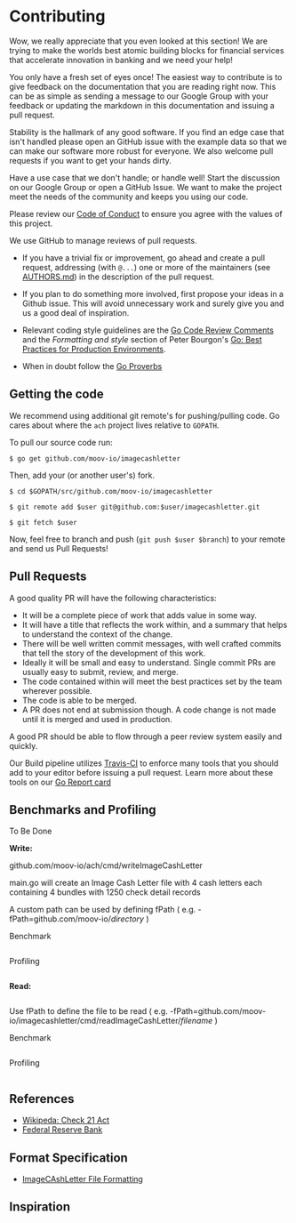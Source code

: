 # Contributing

Wow, we really appreciate that you even looked at this section! We are trying to make the worlds best atomic building blocks for financial services that accelerate innovation in banking and we need your help!

You only have a fresh set of eyes once! The easiest way to contribute is to give feedback on the documentation that you are reading right now. This can be as simple as sending a message to our Google Group with your feedback or updating the markdown in this documentation and issuing a pull request.

Stability is the hallmark of any good software. If you find an edge case that isn't handled please open an GitHub issue with the example data so that we can make our software more robust for everyone. We also welcome pull requests if you want to get your hands dirty.

Have a use case that we don't handle; or handle well! Start the discussion on our Google Group or open a GitHub Issue. We want to make the project meet the needs of the community and keeps you using our code.

Please review our [Code of Conduct](CODE_OF_CONDUCT.md) to ensure you agree with the values of this project.

We use GitHub to manage reviews of pull requests.

* If you have a trivial fix or improvement, go ahead and create a pull
  request, addressing (with `@...`) one or more of the maintainers
  (see [AUTHORS.md](AUTHORS.md)) in the description of the pull request.

* If you plan to do something more involved, first propose your ideas
  in a Github issue. This will avoid unnecessary work and surely give
  you and us a good deal of inspiration.

* Relevant coding style guidelines are the [Go Code Review
  Comments](https://code.google.com/p/go-wiki/wiki/CodeReviewComments)
  and the _Formatting and style_ section of Peter Bourgon's [Go: Best
  Practices for Production
  Environments](http://peter.bourgon.org/go-in-production/#formatting-and-style).

* When in doubt follow the [Go Proverbs](https://go-proverbs.github.io/)

## Getting the code

We recommend using additional git remote's for pushing/pulling code. Go cares about where the `ach` project lives relative to `GOPATH`.

To pull our source code run:

```
$ go get github.com/moov-io/imagecashletter
```

Then, add your (or another user's) fork.

```
$ cd $GOPATH/src/github.com/moov-io/imagecashletter

$ git remote add $user git@github.com:$user/imagecashletter.git

$ git fetch $user
```

Now, feel free to branch and push (`git push $user $branch`) to your remote and send us Pull Requests!
  
## Pull Requests

A good quality PR will have the following characteristics:

* It will be a complete piece of work that adds value in some way.
* It will have a title that reflects the work within, and a summary that helps to understand the context of the change.
* There will be well written commit messages, with well crafted commits that tell the story of the development of this work.
* Ideally it will be small and easy to understand. Single commit PRs are usually easy to submit, review, and merge.
* The code contained within will meet the best practices set by the team wherever possible.
* The code is able to be merged.
* A PR does not end at submission though. A code change is not made until it is merged and used in production.

A good PR should be able to flow through a peer review system easily and quickly.

Our Build pipeline utilizes [Travis-CI](https://travis-ci.com/moov-io/x9) to enforce many tools that you should add to your editor before issuing a pull request. Learn more about these tools on our [Go Report card](https://goreportcard.com/report/github.com/moov-io/imagecashletter)

## Benchmarks and Profiling 

To Be Done

**Write:**

github.com/moov-io/ach/cmd/writeImageCashLetter

main.go will create an Image Cash Letter file with 4 cash letters each containing 4 bundles with 1250 check detail records 

A custom path can be used by defining fPath ( e.g. -fPath=github.com/moov-io/_directory_ )

Benchmark 


```bash

```

Profiling


```bash

```

**Read:**

```bash

```

Use fPath to define the file to be read ( e.g. -fPath=github.com/moov-io/imagecashletter/cmd/readImageCashLetter/_filename_ )

Benchmark 

```bash

```
Profiling

```bash

```

## References 

* [Wikipeda: Check 21 Act](https://en.wikipedia.org/wiki/Check_21_Act)
* [Federal Reserve Bank](https://www.frbservices.org/financial-services/check/check21.html)

## Format Specification

* [ImageCAshLetter File Formatting](https://www.frbservices.org/assets/financial-services/check/setup/frb-x937-standards-reference.pdf)

## Inspiration 
